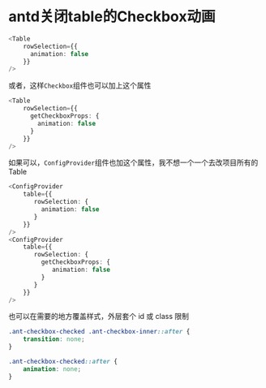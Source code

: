 # antd关闭table的Checkbox动画

```typescript jsx
<Table
    rowSelection={{
      animation: false
    }}
/>
```
或者，这样`Checkbox`组件也可以加上这个属性

```typescript jsx
<Table
    rowSelection={{
      getCheckboxProps: {
        animation: false
      }
    }}
/>
```

如果可以，`ConfigProvider`组件也加这个属性，我不想一个一个去改项目所有的Table

```typescript jsx
<ConfigProvider
    table={{
       rowSelection: {
         animation: false
       }
    }}
/>
<ConfigProvider
    table={{
       rowSelection: {
         getCheckboxProps: {
            animation: false
         }
       }
    }}
/>
```

也可以在需要的地方覆盖样式，外层套个 id 或 class 限制

```css
.ant-checkbox-checked .ant-checkbox-inner::after {
    transition: none;
}

.ant-checkbox-checked::after {
    animation: none;
}
```
